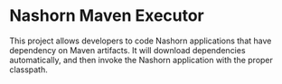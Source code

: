Nashorn Maven Executor
=====
This project allows developers to code Nashorn applications that have dependency on Maven artifacts. It will download dependencies automatically, and then invoke the Nashorn application with the proper classpath.


